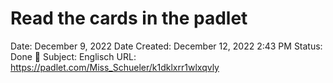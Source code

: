 # Read the cards in the padlet

Date: December 9, 2022
Date Created: December 12, 2022 2:43 PM
Status: Done 🙌
Subject: Englisch
URL: https://padlet.com/Miss_Schueler/k1dklxrr1wlxqvly